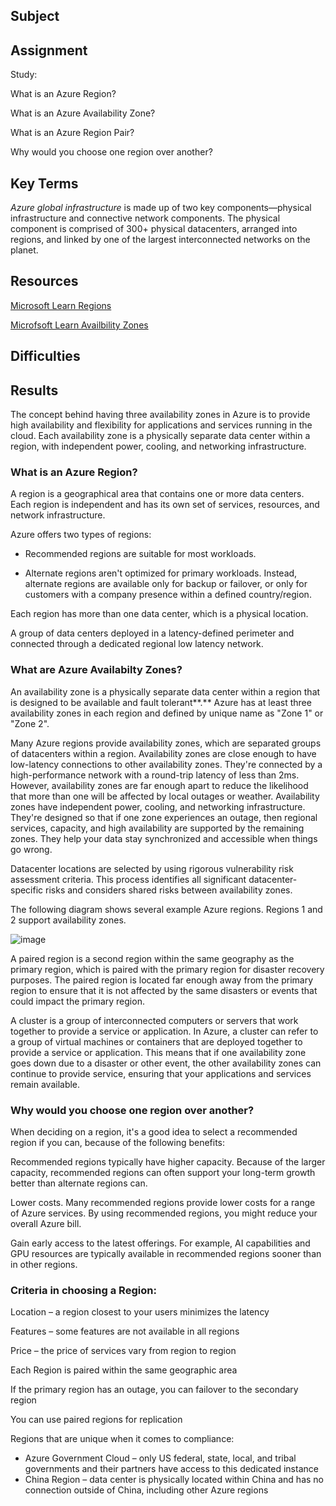 ## Subject

##  Assignment
Study:

What is an Azure Region?

What is an Azure Availability Zone?

What is an Azure Region Pair?

Why would you choose one region over another?

## Key Terms

*Azure global infrastructure* is made up of two key components—physical infrastructure and connective network components. The physical component is comprised of 300+ physical datacenters, arranged into regions, and linked by one of the largest interconnected networks on the planet.


##  Resources

[Microsoft Learn Regions](https://learn.microsoft.com/en-us/azure/cloud-adoption-framework/ready/azure-setup-guide/regions)

[Microfsoft Learn Availbility Zones](https://learn.microsoft.com/en-us/azure/reliability/availability-zones-overview?tabs=azure-cli)



##  Difficulties

##  Results

The concept behind having three availability zones in Azure is to provide high availability and flexibility for applications and services running in the cloud. Each availability zone is a physically separate data center within a region, with independent power, cooling, and networking infrastructure.

###  What is an Azure Region?
A region is a geographical area that contains one or more data centers. Each region is independent and has its own set of services, resources, and network infrastructure.

Azure offers two types of regions:

-  Recommended regions are suitable for most workloads.

-  Alternate regions aren't optimized for primary workloads. Instead, alternate regions are available only for backup or failover, or only for customers with a company presence within a defined country/region.

Each region has more than one data center, which is a physical location.

A group of data centers deployed in a latency-defined perimeter and connected through a dedicated regional low latency network.





### What are Azure Availabilty Zones?

An availability zone is a physically separate data center within a region that is designed to be available and fault tolerant**.** Azure has at least three availability zones in each region and defined by unique name as "Zone 1" or "Zone 2".

Many Azure regions provide availability zones, which are separated groups of datacenters within a region. Availability zones are close enough to have low-latency connections to other availability zones. They're connected by a high-performance network with a round-trip latency of less than 2ms. However, availability zones are far enough apart to reduce the likelihood that more than one will be affected by local outages or weather. Availability zones have independent power, cooling, and networking infrastructure. They're designed so that if one zone experiences an outage, then regional services, capacity, and high availability are supported by the remaining zones. They help your data stay synchronized and accessible when things go wrong.

Datacenter locations are selected by using rigorous vulnerability risk assessment criteria. This process identifies all significant datacenter-specific risks and considers shared risks between availability zones.

The following diagram shows several example Azure regions. Regions 1 and 2 support availability zones.

![image](https://github.com/techgrounds/cloud-assignments-E28MS/assets/151161141/fc74ec62-a0c1-4edf-a606-9bf7a82d14cb)


A paired region is a second region within the same geography as the primary region, which is paired with the primary region for disaster recovery purposes. The paired region is located far enough away from the primary region to ensure that it is not affected by the same disasters or events that could impact the primary region.

A cluster is a group of interconnected computers or servers that work together to provide a service or application. In Azure, a cluster can refer to a group of virtual machines or containers that are deployed together to provide a service or application. This means that if one availability zone goes down due to a disaster or other event, the other availability zones can continue to provide service, ensuring that your applications and services remain available.

###  Why would you choose one region over another?
When deciding on a region, it's a good idea to select a recommended region if you can, because of the following benefits:

Recommended regions typically have higher capacity. Because of the larger capacity, recommended regions can often support your long-term growth better than alternate regions can.

Lower costs. Many recommended regions provide lower costs for a range of Azure services. By using recommended regions, you might reduce your overall Azure bill.

Gain early access to the latest offerings. For example, AI capabilities and GPU resources are typically available in recommended regions sooner than in other regions. 

###  Criteria in choosing a Region:
Location – a region closest to your users minimizes the latency

Features – some features are not available in all regions

Price – the price of services vary from region to region

Each Region is paired within the same geographic area

If the primary region has an outage, you can failover to the secondary region

You can use paired regions for replication

Regions that are unique when it comes to compliance:

*  Azure Government Cloud – only US federal, state, local, and tribal governments and their partners have access to this dedicated instance
*  China Region – data center is physically located within China and has no connection outside of China, including other Azure regions
